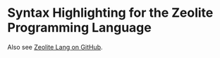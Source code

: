 # Syntax Highlighting for the Zeolite Programming Language

Also see [Zeolite Lang on GitHub](https://github.com/ta0kira/zeolite).